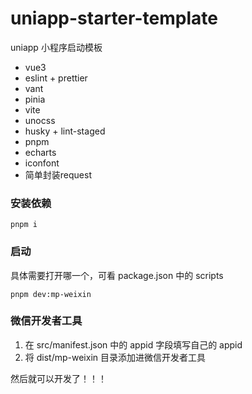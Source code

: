 # uniapp-starter-template

uniapp 小程序启动模板

- vue3
- eslint + prettier
- vant
- pinia
- vite
- unocss
- husky + lint-staged
- pnpm
- echarts
- iconfont
- 简单封装request

### 安装依赖

```
pnpm i
```

### 启动

具体需要打开哪一个，可看 package.json 中的 scripts

```
pnpm dev:mp-weixin
```

### 微信开发者工具

1. 在 src/manifest.json 中的 appid 字段填写自己的 appid
2. 将 dist/mp-weixin 目录添加进微信开发者工具

然后就可以开发了！！！
